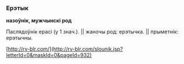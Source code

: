 ### Ерэтык
**назоўнік, мужчынскі род**

Паслядоўнік ерасі (у 1 знач.). || жаночы род: ерэтычка. || прыметнік: ерэтычны.

<a rel="author">[http://rv-blr.com/](http://rv-blr.com/slounik.jsp?letterId=0&maskId=0&pageId=932)</a>

